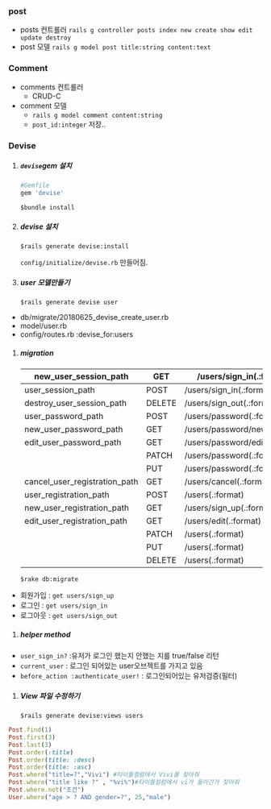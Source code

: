 ### post

- posts 컨트롤러 `rails g controller posts index new create show edit update destroy`
- post 모델 `rails g model post title:string content:text`

### Comment

- comments 컨트롤러
  - CRUD-C
- comment 모델
  - `rails g model comment content:string`
  - `post_id:integer` 저장..

### Devise

1. ##### `devise`gem 설치

   ```ruby
   #Gemfile
   gem 'devise'
   ```

   ```erb
   $bundle install
   ```

2. ##### devise 설치

   ```erb
   $rails generate devise:install
   ```

   `config/initialize/devise.rb` 만들어짐.

   

3. ##### user 모델만들기

   ```erb
   $rails generate devise user
   ```

   

- db/migrate/20180625_devise_create_user.rb
- model/user.rb
- config/routes.rb :devise_for:users

1. ##### migration

   | new_user_session_path         | GET    | /users/sign_in(.:format)       | devise/sessions#new          |
   | ----------------------------- | ------ | ------------------------------ | ---------------------------- |
   | user_session_path             | POST   | /users/sign_in(.:format)       | devise/sessions#create       |
   | destroy_user_session_path     | DELETE | /users/sign_out(.:format)      | devise/sessions#destroy      |
   | user_password_path            | POST   | /users/password(.:format)      | devise/passwords#create      |
   | new_user_password_path        | GET    | /users/password/new(.:format)  | devise/passwords#new         |
   | edit_user_password_path       | GET    | /users/password/edit(.:format) | devise/passwords#edit        |
   |                               | PATCH  | /users/password(.:format)      | devise/passwords#update      |
   |                               | PUT    | /users/password(.:format)      | devise/passwords#update      |
   | cancel_user_registration_path | GET    | /users/cancel(.:format)        | devise/registrations#cancel  |
   | user_registration_path        | POST   | /users(.:format)               | devise/registrations#create  |
   | new_user_registration_path    | GET    | /users/sign_up(.:format)       | devise/registrations#new     |
   | edit_user_registration_path   | GET    | /users/edit(.:format)          | devise/registrations#edit    |
   |                               | PATCH  | /users(.:format)               | devise/registrations#update  |
   |                               | PUT    | /users(.:format)               | devise/registrations#update  |
   |                               | DELETE | /users(.:format)               | devise/registrations#destroy |

   ```erb
   $rake db:migrate
   ```

   

- 회원가입 : `get users/sign_up`
- 로그인 : `get users/sign_in`
- 로그아웃 : `get users/sign_out`

1. ##### helper method

- `user_sign_in?` :유저가 로그인 했는지 안했는 지를 true/false 리턴
- `current_user` : 로그인 되어있는 user오브젝트를 가지고 있음
- `before_action :authenticate_user!` : 로그인되어있는 유저검증(필터)

1. ##### View 파일 수정하기

   ```erb
   $rails generate devise:views users
   ```


~~~ruby
Post.find(1)
Post.first(3)
Post.last(3)
Post.order(:title)
Post.order(title: :desc)
Post.order(title: :asc)
Post.where("title=?","Vivi") #타이틀컬럼에서 Vivi를 찾아줘
Post.where("title like ?" , "%vi%")#타이틀컬럼에서 vi가 들어간거 찾아줘
Post.where.not("조건")
User.where("age > ? AND gender=?", 25,"male")
~~~

